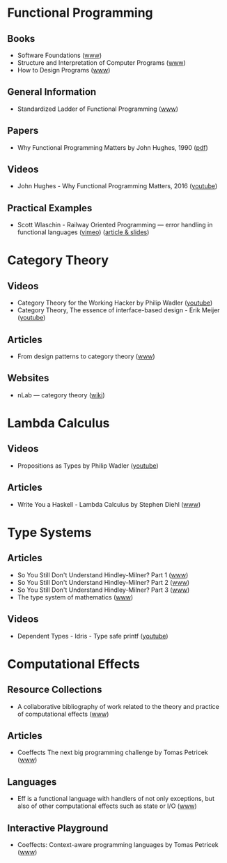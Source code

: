 # Functional Programming

## Books

* Software Foundations ([www](https://softwarefoundations.cis.upenn.edu/current/index.html))
* Structure and Interpretation of Computer Programs ([www](https://mitpress.mit.edu/sicp/))
* How to Design Programs ([www](http://www.htdp.org/))

## General Information

* Standardized Ladder of Functional Programming ([www](http://lambdaconf.us/downloads/documents/lambdaconf_slfp.pdf))

## Papers

* Why Functional Programming Matters by John Hughes, 1990 ([pdf](https://www.cs.kent.ac.uk/people/staff/dat/miranda/whyfp90.pdf))

## Videos

* John Hughes - Why Functional Programming Matters, 2016 ([youtube](https://www.youtube.com/watch?v=Z35Tt87pIpg))

## Practical Examples

* Scott Wlaschin - Railway Oriented Programming — error handling in functional languages ([vimeo](https://vimeo.com/97344498)) ([article & slides](https://fsharpforfunandprofit.com/rop/))

# Category Theory

## Videos

* Category Theory for the Working Hacker by Philip Wadler ([youtube](https://www.youtube.com/watch?v=V10hzjgoklA))
* Category Theory, The essence of interface-based design - Erik Meijer ([youtube](https://www.youtube.com/watch?v=JMP6gI5mLHc))

## Articles

* From design patterns to category theory ([www](http://blog.ploeh.dk/2017/10/04/from-design-patterns-to-category-theory/))

## Websites

* nLab — category theory ([wiki](https://ncatlab.org/nlab/show/category+theory))

# Lambda Calculus

## Videos

* Propositions as Types by Philip Wadler ([youtube](https://www.youtube.com/watch?v=IOiZatlZtGU))

## Articles

* Write You a Haskell - Lambda Calculus by Stephen Diehl ([www](http://dev.stephendiehl.com/fun/003_lambda_calculus.html))

# Type Systems

## Articles

* So You Still Don't Understand Hindley-Milner? Part 1 ([www](http://akgupta.ca/blog/2013/05/14/so-you-still-dont-understand-hindley-milner/))
* So You Still Don't Understand Hindley-Milner? Part 2 ([www](http://akgupta.ca/blog/2013/06/07/so-you-still-dont-understand-hindley-milner-part-2/))
* So You Still Don't Understand Hindley-Milner? Part 3 ([www](http://akgupta.ca/blog/2013/06/07/so-you-still-dont-understand-hindley-milner-part-3/))
* The type system of mathematics ([www](https://qchu.wordpress.com/2013/05/28/the-type-system-of-mathematics/))

## Videos

* Dependent Types - Idris - Type safe printf ([youtube](https://www.youtube.com/watch?v=fVBck2Zngjo))

# Computational Effects

## Resource Collections

* A collaborative bibliography of work related to the theory and practice of computational effects ([www](https://github.com/yallop/effects-bibliography))

## Articles

* Coeffects The next big programming challenge by Tomas Petricek ([www](http://tomasp.net/blog/2014/why-coeffects-matter/))

## Languages

* Eff is a functional language with handlers of not only exceptions, but also of other computational effects such as state or I/O ([www](http://www.eff-lang.org/))

## Interactive Playground

* Coeffects: Context-aware programming languages by Tomas Petricek ([www](http://tomasp.net/coeffects/))


